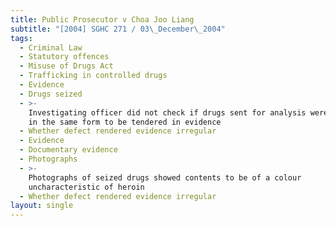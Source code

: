 ```yaml
---
title: Public Prosecutor v Choa Joo Liang
subtitle: "[2004] SGHC 271 / 03\_December\_2004"
tags:
  - Criminal Law
  - Statutory offences
  - Misuse of Drugs Act
  - Trafficking in controlled drugs
  - Evidence
  - Drugs seized
  - >-
    Investigating officer did not check if drugs sent for analysis were returned
    in the same form to be tendered in evidence
  - Whether defect rendered evidence irregular
  - Evidence
  - Documentary evidence
  - Photographs
  - >-
    Photographs of seized drugs showed contents to be of a colour
    uncharacteristic of heroin
  - Whether defect rendered evidence irregular
layout: single
---
```


